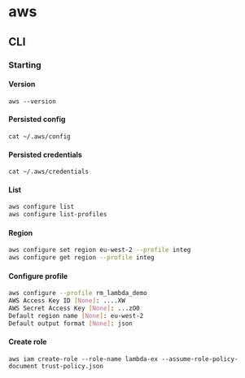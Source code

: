 # aws

## CLI

### Starting

#### Version

`aws --version`

#### Persisted config

`cat ~/.aws/config`

#### Persisted credentials

`cat ~/.aws/credentials`

#### List

```bash
aws configure list
aws configure list-profiles
```

#### Region

```bash
aws configure set region eu-west-2 --profile integ
aws configure get region --profile integ
```

#### Configure profile

```bash
aws configure --profile rm_lambda_demo
AWS Access Key ID [None]: ....XW
AWS Secret Access Key [None]: ...zO0
Default region name [None]: eu-west-2
Default output format [None]: json
```

#### Create role

`aws iam create-role --role-name lambda-ex --assume-role-policy-document trust-policy.json`

